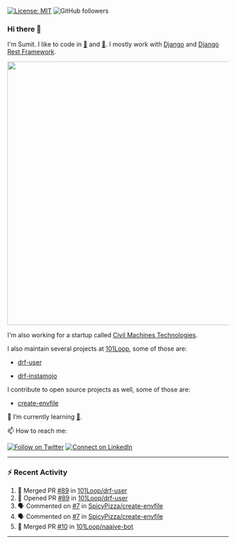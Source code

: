 [![License: MIT](https://img.shields.io/badge/License-MIT-yellow.svg)](https://opensource.org/licenses/MIT)
![GitHub followers](https://img.shields.io/github/followers/sumit4613?style=social)

### Hi there 👋

I'm Sumit. I like to code in [:snake:](https://python.org/) and [:rabbit:](https://golang.org). I mostly work with [Django](https://djangoproject.com) and [Django Rest Framework](https://www.django-rest-framework.org/).

<p align="center">
  <img width="600" src="https://static.djangoproject.com/img/logos/django-logo-negative.png">
</p>

I'm also working for a startup called [Civil Machines Technologies](https://civilmachines.com/).

I also maintain several projects at [101Loop](https://github.com/101loop/), some of those are:

- [drf-user](https://github.com/101loop/drf-user)

- [drf-instamojo ](https://github.com/101loop/drf-instamojo)

I contribute to open source projects as well, some of those are:

- [create-envfile](https://github.com/SpicyPizza/create-envfile)

🔭 I’m currently learning [:rabbit:](https://golang.org).

📫 How to reach me:

[![Follow on Twitter](https://img.shields.io/badge/--twitter?label=Twitter&logo=Twitter&style=social)](https://twitter.com/sumitsingh4613) [![Connect on LinkedIn](https://img.shields.io/badge/--linkedin?label=LinkedIn&logo=LinkedIn&style=social)](https://www.linkedin.com/in/sumit4613)


---

### :zap: Recent Activity

<!--START_SECTION:activity-->
1. 🎉 Merged PR [#89](https://github.com/101Loop/drf-user/pull/89) in [101Loop/drf-user](https://github.com/101Loop/drf-user)
2. 💪 Opened PR [#89](https://github.com/101Loop/drf-user/pull/89) in [101Loop/drf-user](https://github.com/101Loop/drf-user)
3. 🗣 Commented on [#7](https://github.com/SpicyPizza/create-envfile/issues/7) in [SpicyPizza/create-envfile](https://github.com/SpicyPizza/create-envfile)
4. 🗣 Commented on [#7](https://github.com/SpicyPizza/create-envfile/issues/7) in [SpicyPizza/create-envfile](https://github.com/SpicyPizza/create-envfile)
5. 🎉 Merged PR [#10](https://github.com/101Loop/naaive-bot/pull/10) in [101Loop/naaive-bot](https://github.com/101Loop/naaive-bot)
<!--END_SECTION:activity-->

---
